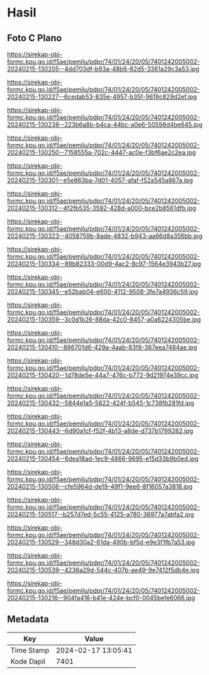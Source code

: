 # Hasil

## Foto C Plano

https://sirekap-obj-formc.kpu.go.id/f5ae/pemilu/pdpr/74/01/24/20/05/7401242005002-20240215-130205--4dd703df-b93a-48b6-82d5-3361a29c3a53.jpg

https://sirekap-obj-formc.kpu.go.id/f5ae/pemilu/pdpr/74/01/24/20/05/7401242005002-20240215-130227--6cedab53-835e-4957-b35f-9619c829d2ef.jpg

https://sirekap-obj-formc.kpu.go.id/f5ae/pemilu/pdpr/74/01/24/20/05/7401242005002-20240215-130238--223b6a8b-b4ca-44bc-a0e6-50598d4be645.jpg

https://sirekap-obj-formc.kpu.go.id/f5ae/pemilu/pdpr/74/01/24/20/05/7401242005002-20240215-130250--7158555a-702c-4447-ac0e-f3bf6ae2c2ea.jpg

https://sirekap-obj-formc.kpu.go.id/f5ae/pemilu/pdpr/74/01/24/20/05/7401242005002-20240215-130301--e5e863ba-7d01-4057-afaf-f52a545a867a.jpg

https://sirekap-obj-formc.kpu.go.id/f5ae/pemilu/pdpr/74/01/24/20/05/7401242005002-20240215-130312--4f2fb535-3592-428d-a000-bce2b8561dfb.jpg

https://sirekap-obj-formc.kpu.go.id/f5ae/pemilu/pdpr/74/01/24/20/05/7401242005002-20240215-130323--4058759b-8ade-4832-b943-aa66d8a356bb.jpg

https://sirekap-obj-formc.kpu.go.id/f5ae/pemilu/pdpr/74/01/24/20/05/7401242005002-20240215-130334--89b82333-00d9-4ac2-8c97-1564e3943b27.jpg

https://sirekap-obj-formc.kpu.go.id/f5ae/pemilu/pdpr/74/01/24/20/05/7401242005002-20240215-130345--e52bab04-e600-4112-9508-3fe7a4936c59.jpg

https://sirekap-obj-formc.kpu.go.id/f5ae/pemilu/pdpr/74/01/24/20/05/7401242005002-20240215-130359--3c0d1b26-88da-42c0-8457-a0a6224305be.jpg

https://sirekap-obj-formc.kpu.go.id/f5ae/pemilu/pdpr/74/01/24/20/05/7401242005002-20240215-130410--886701d6-429a-4aab-83f8-367eea7484ae.jpg

https://sirekap-obj-formc.kpu.go.id/f5ae/pemilu/pdpr/74/01/24/20/05/7401242005002-20240215-130420--1d78de5e-44a7-476c-b772-9d21974e39cc.jpg

https://sirekap-obj-formc.kpu.go.id/f5ae/pemilu/pdpr/74/01/24/20/05/7401242005002-20240215-130432--5844e1a5-5822-424f-b545-1c738fb281fd.jpg

https://sirekap-obj-formc.kpu.go.id/f5ae/pemilu/pdpr/74/01/24/20/05/7401242005002-20240215-130443--6d90a1cf-f52f-4b13-a8de-d737b1799282.jpg

https://sirekap-obj-formc.kpu.go.id/f5ae/pemilu/pdpr/74/01/24/20/05/7401242005002-20240215-130454--6dea18ad-1ec9-4866-9695-e15d33b9b0ed.jpg

https://sirekap-obj-formc.kpu.go.id/f5ae/pemilu/pdpr/74/01/24/20/05/7401242005002-20240215-130506--cfe5964d-de19-49f1-9ee6-8f16057a3818.jpg

https://sirekap-obj-formc.kpu.go.id/f5ae/pemilu/pdpr/74/01/24/20/05/7401242005002-20240215-130517--b257d7ed-5c55-4125-a780-36977a7abfa2.jpg

https://sirekap-obj-formc.kpu.go.id/f5ae/pemilu/pdpr/74/01/24/20/05/7401242005002-20240215-130529--348d30a2-61da-490b-bf5d-e9e3f1fb7a53.jpg

https://sirekap-obj-formc.kpu.go.id/f5ae/pemilu/pdpr/74/01/24/20/05/7401242005002-20240215-130539--4236a29d-544c-407b-ae49-9e7412f5db4e.jpg

https://sirekap-obj-formc.kpu.go.id/f5ae/pemilu/pdpr/74/01/24/20/05/7401242005002-20240215-130216--904fa416-b41e-424e-bcf0-0045befe6066.jpg


## Metadata

| Key        | Value               |
| ---------- | ------------------- |
| Time Stamp | 2024-02-17 13:05:41 |
| Kode Dapil | 7401                |



